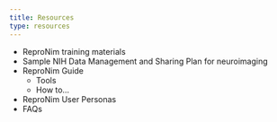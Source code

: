 ```yaml
---
title: Resources
type: resources
---
```


- ReproNim training materials
- Sample NIH Data Management and Sharing Plan for neuroimaging
- ReproNim Guide
	- Tools
	- How to…
- ReproNim User Personas
- FAQs
